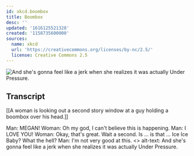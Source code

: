 ```yaml
---
id: xkcd.boombox
title: Boombox
desc: ''
updated: '1616125521328'
created: '1158735600000'
sources:
  name: xkcd
  url: 'https://creativecommons.org/licenses/by-nc/2.5/'
  license: Creative Commons 2.5
---
```

![And she's gonna feel like a jerk when she realizes it was actually Under Pressure.](https://imgs.xkcd.com/comics/boombox.png)

## Transcript
[[A woman is looking out a second story window at a guy holding a boombox over his head.]]
  
Man:  MEGAN!
Woman:  Oh my god,  I can't believe this is happening.
Man:  I LOVE YOU!
Woman: Okay, that's great.  Wait a second.  Is ... is that ... Ice Ice Baby?  What the hell?
Man:  I'm not very good at this.
<<Musical Notes>>
alt-text: And she's gonna feel like a jerk when she realizes it was actually Under Pressure.
